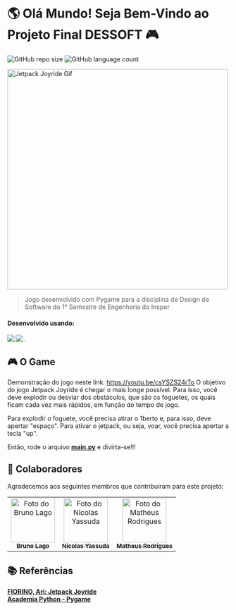 # 🌎 Olá Mundo! Seja Bem-Vindo ao Projeto Final DESSOFT 🎮

![GitHub repo size](https://img.shields.io/github/repo-size/matheusRodrigues7/ProjetoFinal_DESSOFT?style=for-the-badge)
![GitHub language count](https://img.shields.io/github/languages/count/matheusRodrigues7/ProjetoFinal_DESSOF?style=for-the-badge)

<img src="https://thumbs.gfycat.com/PrestigiousRawAnnashummingbird-max-1mb.gif" width="500" alt="Jetpack Joyride Gif">

> Jogo desenvolvido com Pygame para a disciplina de Design de Software do 1° Semestre de Engenharia do Insper

#### Desenvolvido usando:  
<img align= "left" src="https://img.shields.io/badge/Visual_Studio_Code-0078D4?style=for-the-badge&logo=visual%20studio%20code&logoColor=white"/>
<img align= "left" src="https://img.shields.io/badge/Python-3776AB?style=for-the-badge&logo=python&logoColor=white"/>.  

## 🎮 O Game
Demonstração do jogo neste link: https://youtu.be/csYSZS24rTo
O objetivo do jogo Jetpack Joyride é chegar o mais longe possível. Para isso, você deve explodir ou desviar dos obstáculos, que são os foguetes, os quais ficam cada vez mais rápidos, em função do tempo de jogo. 

Para explodir o foguete, você precisa atirar o 1berto e, para isso, deve apertar "espaço". Para ativar o jetpack, ou seja, voar, você precisa apertar a tecla "up".

Então, rode o arquivo <a href="https://github.com/matheusRodrigues7/ProjetoFinal_DESSOFT/blob/main/main.py"><b>main.py</b></a> e divirta-se!!!

## 🤝 Colaboradores

Agradecemos aos seguintes membros que contribuíram para este projeto:

<table>
  <tr>
    <td align="center">
      <a href="https://github.com/Lag0">
        <img src="https://avatars.githubusercontent.com/u/92476366?v=4" width="100px;" alt="Foto do Bruno Lago"/><br>
        <sub>
          <b>Bruno Lago</b>
        </sub>
      </a>
    </td>
    <td align="center">
      <a href="https://github.com/nicolasyassuda">
        <img src="https://avatars.githubusercontent.com/u/92542916?v=4" width="100px;" alt="Foto do Nicolas Yassuda"/><br>
        <sub>
          <b>Nicolas Yassuda</b>
        </sub>
      </a>
    </td>
    <td align="center">
      <a href="https://github.com/matheusRodrigues7">
        <img src="https://avatars.githubusercontent.com/u/92481171?v=4" width="100px;" alt="Foto do Matheus Rodrigues"/><br>
        <sub>
          <b>Matheus Rodrigues</b>
        </sub>
      </a>
    </td>
  </tr>
</table>

## 📚 Referências
<table>
  <a href ="https://github.com/arifiorino/Jetpack_Joyride.git">
    <b>FIORINO, Ari: Jetpack Joyride</b>
  </a>
  <br />
  <a href ="https://dessoft.insper-comp.com.br/conteudo/pygame">
    <b>Academia Python - Pygame</b>
  </a>
</table>

